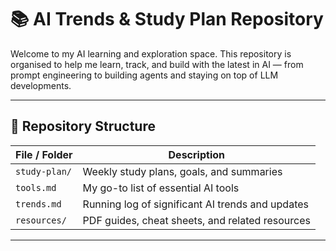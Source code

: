# 📚 AI Trends & Study Plan Repository

Welcome to my AI learning and exploration space. This repository is organised to help me learn, track, and build with the latest in AI — from prompt engineering to building agents and staying on top of LLM developments.

---

## 📂 Repository Structure

| File / Folder       | Description                                                |
|---------------------|------------------------------------------------------------|
| `study-plan/`       | Weekly study plans, goals, and summaries                   |
| `tools.md`          | My go-to list of essential AI tools                        |
| `trends.md`         | Running log of significant AI trends and updates           |
| `resources/`        | PDF guides, cheat sheets, and related resources            |

---